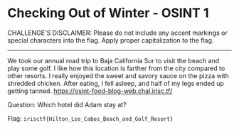 # Checking Out of Winter - OSINT 1

CHALLENGE'S DISCLAIMER: Please do not include any accent markings or special characters into the flag. Apply proper capitalization to the flag.

- - - - - - - 
We took our annual road trip to Baja California Sur to visit the beach and play some golf. I like how this location is farther from the city compared to other resorts. I really enjoyed the sweet and savory sauce on the pizza with shredded chicken. After eating, I fell asleep, and half of my legs ended up getting tanned. https://osint-food-blog-web.chal.irisc.tf/

Question: Which hotel did Adam stay at?

Flag: `irisctf{Hilton_Los_Cabos_Beach_and_Golf_Resort}`
